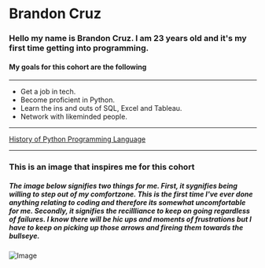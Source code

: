 # Brandon Cruz

### Hello my name is Brandon Cruz. I am 23 years old and it's my first time getting into programming.

#### My **goals** for this cohort are the following
----
* Get a job in tech. 
* Become proficient in Python.
* Learn the ins and outs of SQL, Excel and Tableau.
* Network with likeminded people. 
------
[History of Python Programming Language](https://www.tutorialspoint.com/python/python_history.htm)
____
### This is an image that inspires me for this cohort
##### The image below signifies two things for me. First, it sygnifies being willing to step out of my comfortzone. This is the first time I've ever done anything relating to coding and therefore its somewhat uncomfortable for me. Secondly, it signifies the recillliance to keep on going regardless of failures. I know there will be hic ups and moments of frustrations but I have to keep on picking up those arrows and fireing them towards the bullseye. 
![Image](https://github.com/user-attachments/assets/fc9e694c-2269-4826-a02c-a2b7109ae94b)

